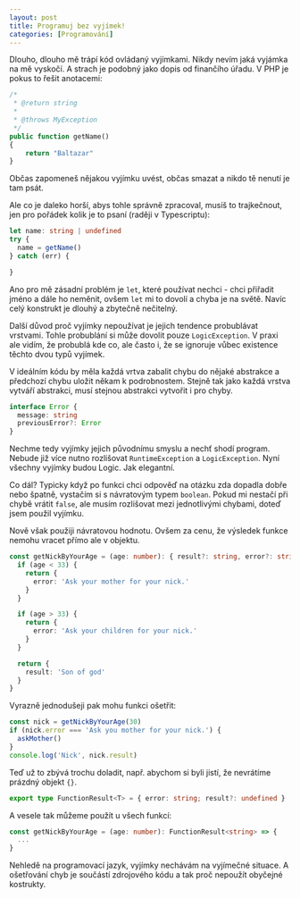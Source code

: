 ```yaml
---
layout: post
title: Programuj bez vyjímek!
categories: [Programování]
---
```

Dlouho, dlouho mě trápí kód ovládaný vyjímkami. Nikdy nevím jaká vyjámka na mě vyskočí. A strach je podobný jako dopis od finančího úřadu.
V PHP je pokus to řešit anotacemi:

```php
/*
 * @return string
 *
 * @throws MyException
 */
public function getName()
{
    return "Baltazar"
}
```

Občas zapomeneš nějakou vyjímku uvést, občas smazat a nikdo tě nenutí je tam psát.

Ale co je daleko horší, abys tohle správně zpracoval, musíš to trajkečnout, jen pro pořádek kolik je to psaní (raději v Typescriptu):

```typescript
let name: string | undefined
try {
  name = getName()
} catch (err) {

}
```

Ano pro mě zásadní problém je `let`, které používat nechci - chci přiřadit jméno a dále ho neměnit, ovšem `let` mi to dovolí a chyba je na světě. Navíc celý konstrukt je dlouhý a zbytečně nečitelný.

Další důvod proč vyjímky nepoužívat je jejich tendence probublávat vrstvami. Tohle probublání si může dovolit pouze `LogicException`. V praxi ale vidím, že probublá kde co, ale často i, že se ignoruje vůbec existence těchto dvou typů vyjímek.

V ideálním kódu by měla každá vrtva zabalit chybu do nějaké abstrakce a předchozí chybu uložit někam k podrobnostem. Stejně tak jako každá vrstva vytváří abstrakci, musí stejnou abstrakci vytvořit i pro chyby.

```typescript
interface Error {
  message: string
  previousError?: Error
}
```

Nechme tedy vyjímky jejich původnímu smyslu a nechť shodí program. Nebude již více nutno rozlišovat `RuntimeException` a `LogicException`. Nyní všechny vyjímky budou Logic. Jak elegantní.

Co dál? Typicky když po funkci chci odpověď na otázku zda dopadla dobře nebo špatně, vystačím si s návratovým typem `boolean`. Pokud mi nestačí při chybě vrátit `false`, ale musím rozlišovat mezi jednotlivými chybami, doteď jsem použil vyjímku.

Nově však použiji návratovou hodnotu. Ovšem za cenu, že výsledek funkce nemohu vracet přímo ale v objektu.

```typescript
const getNickByYourAge = (age: number): { result?: string, error?: string } => {
  if (age < 33) {
    return {
      error: 'Ask your mother for your nick.'
    }   
  }

  if (age > 33) {
    return {
      error: 'Ask your children for your nick.'
    } 
  }

  return {
    result: 'Son of god'
  }
}
```

Vyrazně jednodušeji pak mohu funkci ošetřit:

```typescript
const nick = getNickByYourAge(30)
if (nick.error === 'Ask you mother for your nick.') {
  askMother()
}
console.log('Nick', nick.result)
```

Teď už to zbývá trochu doladit, např. abychom si byli jistí, že nevrátíme prázdný objekt `{}`.

```typescript
export type FunctionResult<T> = { error: string; result?: undefined } | { error?: undefined; result: T }
```

A vesele tak můžeme použít u všech funkcí:

```typescript
const getNickByYourAge = (age: number): FunctionResult<string> => {
  ...
}
```

Nehledě na programovací jazyk, vyjímky nechávám na vyjímečné situace. A ošetřování chyb je součástí zdrojového kódu a tak proč nepoužít obyčejné kostrukty.
